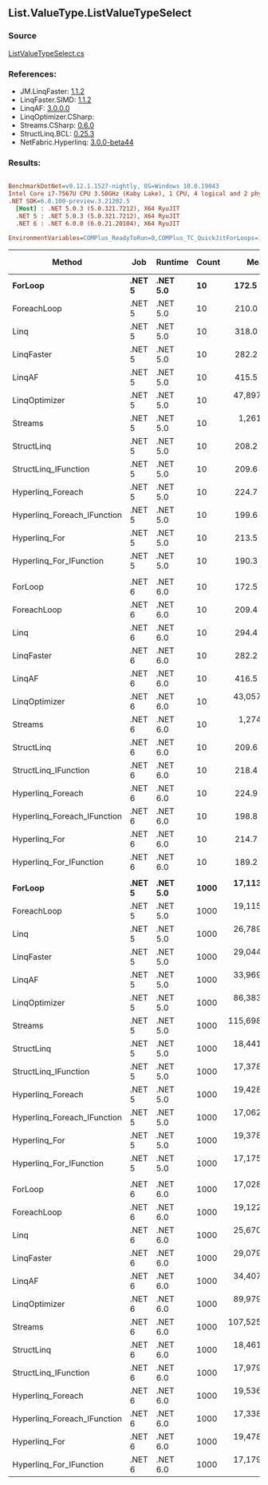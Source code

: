 ﻿## List.ValueType.ListValueTypeSelect

### Source
[ListValueTypeSelect.cs](../LinqBenchmarks/List/ValueType/ListValueTypeSelect.cs)

### References:
- JM.LinqFaster: [1.1.2](https://www.nuget.org/packages/JM.LinqFaster/1.1.2)
- LinqFaster.SIMD: [1.1.2](https://www.nuget.org/packages/LinqFaster.SIMD/1.0.3)
- LinqAF: [3.0.0.0](https://www.nuget.org/packages/LinqAF/3.0.0.0)
- LinqOptimizer.CSharp: [](https://www.nuget.org/packages/LinqOptimizer.CSharp/)
- Streams.CSharp: [0.6.0](https://www.nuget.org/packages/Streams.CSharp/0.6.0)
- StructLinq.BCL: [0.25.3](https://www.nuget.org/packages/StructLinq.BCL/0.25.3)
- NetFabric.Hyperlinq: [3.0.0-beta44](https://www.nuget.org/packages/NetFabric.Hyperlinq/3.0.0-beta44)

### Results:
``` ini

BenchmarkDotNet=v0.12.1.1527-nightly, OS=Windows 10.0.19043
Intel Core i7-7567U CPU 3.50GHz (Kaby Lake), 1 CPU, 4 logical and 2 physical cores
.NET SDK=6.0.100-preview.3.21202.5
  [Host] : .NET 5.0.3 (5.0.321.7212), X64 RyuJIT
  .NET 5 : .NET 5.0.3 (5.0.321.7212), X64 RyuJIT
  .NET 6 : .NET 6.0.0 (6.0.21.20104), X64 RyuJIT

EnvironmentVariables=COMPlus_ReadyToRun=0,COMPlus_TC_QuickJitForLoops=1,COMPlus_TieredPGO=1  

```
|                      Method |    Job |  Runtime | Count |         Mean |     Error |    StdDev |  Ratio | RatioSD |   Gen 0 |   Gen 1 | Gen 2 | Allocated |
|---------------------------- |------- |--------- |------ |-------------:|----------:|----------:|-------:|--------:|--------:|--------:|------:|----------:|
|                     **ForLoop** | **.NET 5** | **.NET 5.0** |    **10** |     **172.5 ns** |   **0.60 ns** |   **0.56 ns** |   **1.00** |    **0.00** |       **-** |       **-** |     **-** |         **-** |
|                 ForeachLoop | .NET 5 | .NET 5.0 |    10 |     210.0 ns |   0.83 ns |   0.74 ns |   1.22 |    0.00 |       - |       - |     - |         - |
|                        Linq | .NET 5 | .NET 5.0 |    10 |     318.0 ns |   3.51 ns |   2.74 ns |   1.84 |    0.02 |  0.0877 |       - |     - |     184 B |
|                  LinqFaster | .NET 5 | .NET 5.0 |    10 |     282.2 ns |   1.21 ns |   1.13 ns |   1.64 |    0.01 |  0.3324 |       - |     - |     696 B |
|                      LinqAF | .NET 5 | .NET 5.0 |    10 |     415.5 ns |   3.69 ns |   3.08 ns |   2.41 |    0.02 |       - |       - |     - |         - |
|               LinqOptimizer | .NET 5 | .NET 5.0 |    10 |  47,897.5 ns | 243.73 ns | 190.29 ns | 277.85 |    1.58 | 71.4111 |       - |     - | 152,344 B |
|                     Streams | .NET 5 | .NET 5.0 |    10 |   1,261.4 ns |   5.93 ns |   5.26 ns |   7.31 |    0.04 |  0.4044 |       - |     - |     848 B |
|                  StructLinq | .NET 5 | .NET 5.0 |    10 |     208.2 ns |   0.81 ns |   0.76 ns |   1.21 |    0.01 |  0.0191 |       - |     - |      40 B |
|        StructLinq_IFunction | .NET 5 | .NET 5.0 |    10 |     209.6 ns |   0.50 ns |   0.39 ns |   1.22 |    0.00 |       - |       - |     - |         - |
|           Hyperlinq_Foreach | .NET 5 | .NET 5.0 |    10 |     224.7 ns |   0.62 ns |   0.58 ns |   1.30 |    0.01 |       - |       - |     - |         - |
| Hyperlinq_Foreach_IFunction | .NET 5 | .NET 5.0 |    10 |     199.6 ns |   0.81 ns |   0.68 ns |   1.16 |    0.01 |       - |       - |     - |         - |
|               Hyperlinq_For | .NET 5 | .NET 5.0 |    10 |     213.5 ns |   0.39 ns |   0.35 ns |   1.24 |    0.00 |       - |       - |     - |         - |
|     Hyperlinq_For_IFunction | .NET 5 | .NET 5.0 |    10 |     190.3 ns |   0.56 ns |   0.53 ns |   1.10 |    0.00 |       - |       - |     - |         - |
|                             |        |          |       |              |           |           |        |         |         |         |       |           |
|                     ForLoop | .NET 6 | .NET 6.0 |    10 |     172.5 ns |   0.36 ns |   0.30 ns |   1.00 |    0.00 |       - |       - |     - |         - |
|                 ForeachLoop | .NET 6 | .NET 6.0 |    10 |     209.4 ns |   0.53 ns |   0.49 ns |   1.21 |    0.00 |       - |       - |     - |         - |
|                        Linq | .NET 6 | .NET 6.0 |    10 |     294.4 ns |   0.93 ns |   0.82 ns |   1.71 |    0.01 |  0.0877 |       - |     - |     184 B |
|                  LinqFaster | .NET 6 | .NET 6.0 |    10 |     282.2 ns |   2.27 ns |   1.77 ns |   1.64 |    0.01 |  0.3324 |       - |     - |     696 B |
|                      LinqAF | .NET 6 | .NET 6.0 |    10 |     416.5 ns |   3.19 ns |   2.83 ns |   2.42 |    0.02 |       - |       - |     - |         - |
|               LinqOptimizer | .NET 6 | .NET 6.0 |    10 |  43,057.4 ns | 198.74 ns | 176.18 ns | 249.59 |    1.10 | 71.4111 |       - |     - | 151,904 B |
|                     Streams | .NET 6 | .NET 6.0 |    10 |   1,274.5 ns |  11.47 ns |   9.58 ns |   7.39 |    0.05 |  0.4044 |       - |     - |     848 B |
|                  StructLinq | .NET 6 | .NET 6.0 |    10 |     209.6 ns |   0.68 ns |   0.64 ns |   1.22 |    0.00 |  0.0191 |       - |     - |      40 B |
|        StructLinq_IFunction | .NET 6 | .NET 6.0 |    10 |     218.4 ns |   0.50 ns |   0.45 ns |   1.27 |    0.00 |       - |       - |     - |         - |
|           Hyperlinq_Foreach | .NET 6 | .NET 6.0 |    10 |     224.9 ns |   1.15 ns |   0.96 ns |   1.30 |    0.01 |       - |       - |     - |         - |
| Hyperlinq_Foreach_IFunction | .NET 6 | .NET 6.0 |    10 |     198.8 ns |   0.50 ns |   0.42 ns |   1.15 |    0.00 |       - |       - |     - |         - |
|               Hyperlinq_For | .NET 6 | .NET 6.0 |    10 |     214.7 ns |   0.71 ns |   0.59 ns |   1.24 |    0.00 |       - |       - |     - |         - |
|     Hyperlinq_For_IFunction | .NET 6 | .NET 6.0 |    10 |     189.2 ns |   0.59 ns |   0.55 ns |   1.10 |    0.00 |       - |       - |     - |         - |
|                             |        |          |       |              |           |           |        |         |         |         |       |           |
|                     **ForLoop** | **.NET 5** | **.NET 5.0** |  **1000** |  **17,113.3 ns** |  **57.75 ns** |  **51.19 ns** |   **1.00** |    **0.00** |       **-** |       **-** |     **-** |         **-** |
|                 ForeachLoop | .NET 5 | .NET 5.0 |  1000 |  19,115.2 ns |  53.76 ns |  47.66 ns |   1.12 |    0.00 |       - |       - |     - |         - |
|                        Linq | .NET 5 | .NET 5.0 |  1000 |  26,789.7 ns | 135.39 ns | 126.64 ns |   1.57 |    0.01 |  0.0610 |       - |     - |     184 B |
|                  LinqFaster | .NET 5 | .NET 5.0 |  1000 |  29,044.4 ns | 191.97 ns | 160.30 ns |   1.70 |    0.01 | 30.2734 |       - |     - |  64,056 B |
|                      LinqAF | .NET 5 | .NET 5.0 |  1000 |  33,969.7 ns | 445.73 ns | 372.20 ns |   1.99 |    0.02 |       - |       - |     - |         - |
|               LinqOptimizer | .NET 5 | .NET 5.0 |  1000 |  86,383.4 ns | 579.36 ns | 513.58 ns |   5.05 |    0.04 | 91.1865 | 16.1133 |     - | 215,726 B |
|                     Streams | .NET 5 | .NET 5.0 |  1000 | 115,698.5 ns | 355.34 ns | 332.39 ns |   6.76 |    0.03 |  0.3662 |       - |     - |     850 B |
|                  StructLinq | .NET 5 | .NET 5.0 |  1000 |  18,441.1 ns |  62.37 ns |  48.70 ns |   1.08 |    0.00 |       - |       - |     - |      40 B |
|        StructLinq_IFunction | .NET 5 | .NET 5.0 |  1000 |  17,378.4 ns |  78.27 ns |  73.21 ns |   1.02 |    0.01 |       - |       - |     - |         - |
|           Hyperlinq_Foreach | .NET 5 | .NET 5.0 |  1000 |  19,428.6 ns |  72.80 ns |  64.54 ns |   1.14 |    0.00 |       - |       - |     - |         - |
| Hyperlinq_Foreach_IFunction | .NET 5 | .NET 5.0 |  1000 |  17,062.9 ns |  30.75 ns |  27.26 ns |   1.00 |    0.00 |       - |       - |     - |         - |
|               Hyperlinq_For | .NET 5 | .NET 5.0 |  1000 |  19,378.1 ns |  56.59 ns |  50.17 ns |   1.13 |    0.00 |       - |       - |     - |         - |
|     Hyperlinq_For_IFunction | .NET 5 | .NET 5.0 |  1000 |  17,175.5 ns |  55.20 ns |  51.64 ns |   1.00 |    0.00 |       - |       - |     - |         - |
|                             |        |          |       |              |           |           |        |         |         |         |       |           |
|                     ForLoop | .NET 6 | .NET 6.0 |  1000 |  17,028.7 ns |  54.84 ns |  48.61 ns |   1.00 |    0.00 |       - |       - |     - |         - |
|                 ForeachLoop | .NET 6 | .NET 6.0 |  1000 |  19,122.6 ns |  34.48 ns |  30.56 ns |   1.12 |    0.00 |       - |       - |     - |         - |
|                        Linq | .NET 6 | .NET 6.0 |  1000 |  25,670.6 ns |  79.90 ns |  74.74 ns |   1.51 |    0.01 |  0.0610 |       - |     - |     184 B |
|                  LinqFaster | .NET 6 | .NET 6.0 |  1000 |  29,079.0 ns | 266.07 ns | 248.88 ns |   1.71 |    0.01 | 30.2734 |       - |     - |  64,056 B |
|                      LinqAF | .NET 6 | .NET 6.0 |  1000 |  34,407.2 ns | 642.12 ns | 569.22 ns |   2.02 |    0.03 |       - |       - |     - |         - |
|               LinqOptimizer | .NET 6 | .NET 6.0 |  1000 |  89,979.3 ns | 646.97 ns | 605.18 ns |   5.28 |    0.04 | 95.4590 |  6.9580 |     - | 215,291 B |
|                     Streams | .NET 6 | .NET 6.0 |  1000 | 107,525.6 ns | 561.32 ns | 438.24 ns |   6.31 |    0.03 |  0.3662 |       - |     - |     848 B |
|                  StructLinq | .NET 6 | .NET 6.0 |  1000 |  18,461.3 ns | 166.95 ns | 139.41 ns |   1.08 |    0.01 |       - |       - |     - |      40 B |
|        StructLinq_IFunction | .NET 6 | .NET 6.0 |  1000 |  17,979.2 ns | 116.49 ns |  97.28 ns |   1.06 |    0.01 |       - |       - |     - |         - |
|           Hyperlinq_Foreach | .NET 6 | .NET 6.0 |  1000 |  19,536.4 ns |  74.45 ns |  66.00 ns |   1.15 |    0.01 |       - |       - |     - |         - |
| Hyperlinq_Foreach_IFunction | .NET 6 | .NET 6.0 |  1000 |  17,338.8 ns |  68.33 ns |  63.91 ns |   1.02 |    0.00 |       - |       - |     - |         - |
|               Hyperlinq_For | .NET 6 | .NET 6.0 |  1000 |  19,478.1 ns |  94.86 ns |  88.73 ns |   1.14 |    0.01 |       - |       - |     - |         - |
|     Hyperlinq_For_IFunction | .NET 6 | .NET 6.0 |  1000 |  17,179.5 ns |  69.53 ns |  65.04 ns |   1.01 |    0.00 |       - |       - |     - |         - |
